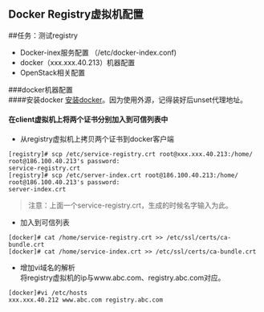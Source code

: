 Docker Registry虚拟机配置
--------

##任务：测试registry    
* Docker-inex服务配置 （/etc/docker-index.conf)
* docker（xxx.xxx.40.213）机器配置
* OpenStack相关配置    


###docker机器配置  
####安装docker
[安装docker](http://wiki.centos.org/zh/Cloud/Docker)。因为使用外源，记得装好后unset代理地址。      

#### 在client虚拟机上将两个证书分别加入到可信列表中
* 从registry虚拟机上拷贝两个证书到docker客户端
```
[registry]# scp /etc/service-registry.crt root@xxx.xxx.40.213:/home/
root@186.100.40.213's password: 
service-registry.crt
[registry]# scp /etc/server-index.crt root@186.100.40.213:/home/
root@186.100.40.213's password: 
server-index.crt  
```
>注意：上面一个service-registry.crt，生成的时候名字输入为此。      

* 加入到可信列表   
```
[docker]# cat /home/service-registry.crt >> /etc/ssl/certs/ca-bundle.crt      
[docker]# cat /home/service-index.crt >> /etc/ssl/certs/ca-bundle.crt
```
* 增加vi域名的解析     
将registry虚拟机的ip与www.abc.com、registry.abc.com对应。
```
[docker]#vi /etc/hosts
xxx.xxx.40.212 www.abc.com registry.abc.com
```
